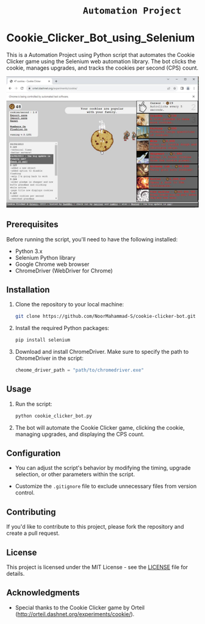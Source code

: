 # ```               Automation Project               ```

# Cookie_Clicker_Bot_using_Selenium 
This is a Automation Project using Python script that automates the Cookie Clicker game using the Selenium web automation library. 
The bot clicks the cookie, manages upgrades, and tracks the cookies per second (CPS) count.


![Cookie_Clicker_Bot](https://github.com/NoorMahammad-S/Cookie_Clicker_Bot_using_Selenium/blob/master/images/Cookie%20Clicker.JPG) 

## Prerequisites

Before running the script, you'll need to have the following installed:

- Python 3.x
- Selenium Python library
- Google Chrome web browser
- ChromeDriver (WebDriver for Chrome)

## Installation

1. Clone the repository to your local machine:

   ```bash
   git clone https://github.com/NoorMahammad-S/cookie-clicker-bot.git
   ```

2. Install the required Python packages:

   ```bash
   pip install selenium
   ```

3. Download and install ChromeDriver. Make sure to specify the path to ChromeDriver in the script:

   ```python
   cheome_driver_path = "path/to/chromedriver.exe"
   ```

## Usage

1. Run the script:

   ```bash
   python cookie_clicker_bot.py
   ```

2. The bot will automate the Cookie Clicker game, clicking the cookie, managing upgrades, and displaying the CPS count.

## Configuration

- You can adjust the script's behavior by modifying the timing, upgrade selection, or other parameters within the script.

- Customize the `.gitignore` file to exclude unnecessary files from version control.

## Contributing

If you'd like to contribute to this project, please fork the repository and create a pull request.

## License

This project is licensed under the MIT License - see the [LICENSE](LICENSE) file for details.

## Acknowledgments

- Special thanks to the Cookie Clicker game by Orteil (http://orteil.dashnet.org/experiments/cookie/).
